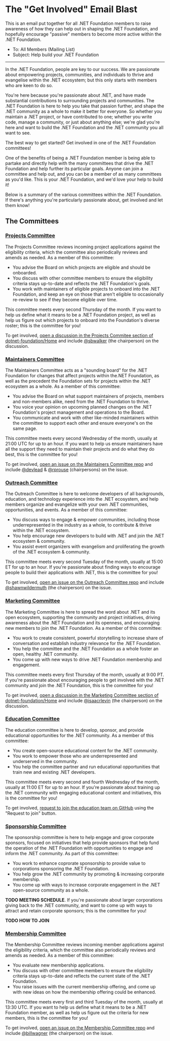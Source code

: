 # The "Get Involved" Email Blast

This is an email put together for all .NET Foundation members to raise awareness of how they can help out in shaping the .NET Foundation, and hopefully encourage "passive" members to become more active within the .NET Foundation.

- To: All Members (Mailing List)
- Subject: Help build your .NET Foundation

---

In the .NET Foundation, people are key to our success. We are passionate about empowering projects, communities, and individuals to thrive and evangelise within the .NET ecosystem; but this only starts with members who are keen to do so.

You're here because you're passionate about .NET, and have made substantial contributions to surrounding projects and communities. The .NET Foundation is here to help you take that passion further, and shape the .NET community as a whole to make it better for everyone. So whether you maintain a .NET project, or have contributed to one; whether you write code, manage a community, or just about anything else; we're glad you're here and want to build the .NET Foundation and the .NET community you all want to see.

The best way to get started? Get involved in one of the .NET Foundation committees!

One of the benefits of being a .NET Foundation member is being able to partake and directly help with the many committees that drive the .NET Foundation and help further its particular goals. Anyone can join a committee and help out, and you can be a member of as many committees as you'd like. This is your .NET Foundation, and we'd love your help to build it!

Below is a summary of the various committees within the .NET Foundation. If there's anything you're particularly passionate about, get involved and let them know!

## The Committees

### [Projects Committee](https://github.com/dotnet-foundation/projects)

The Projects Committee reviews incoming project applications against the eligibility criteria, which the committee also periodically reviews and amends as needed. As a member of this committee:
- You advise the Board on which projects are eligible and should be onboarded.
- You discuss with other committee members to ensure the eligibility criteria stays up-to-date and reflects the .NET Foundation's goals.
- You work with maintainers of eligible projects to onboard into the .NET Foundation, and keep an eye on those that aren't eligible to occasionally re-review to see if they become eligible over time.

This committee meets every second Thursday of the month. If you want to help us define what it means to be a .NET Foundation project, as well as help us figure out which projects to onboard into the Foundation's diverse roster; this is the committee for you!

To get involved, [open a discussion in the Projects Commitee section of dotnet-foundation/Home](https://github.com/dotnet-foundation/Home/discussions/categories/projects-committee) and include [@sbwalker](https://github.com/sbwalker) (the chairperson) on the discussion.

### [Maintainers Committee](https://github.com/dotnet-foundation/wg-maintainers)

The Maintainers Committee acts as a "sounding board" for the .NET Foundation for changes that affect projects within the.NET Foundation, as well as the precedent the Foundation sets for projects within the .NET ecosystem as a whole. As a member of this committee:
- You advise the Board on what support maintainers of projects, members and non-members alike, need from the .NET Foundation to thrive.
- You voice your opinion on upcoming planned changes on the .NET Foundation's project management and operations to the Board.
- You communicate and work with other like-minded maintainers within the committee to support each other and ensure everyone's on the same page.

This committee meets every second Wednesday of the month, usually at 21:00 UTC for up to an hour. If you want to help us ensure maintainers have all the support they need to maintain their projects and do what they do best, this is the committee for you!

To get involved, [open an issue on the Maintainers Committee repo](https://github.com/dotnet-foundation/wg-maintainers/issues/new?assignees=rprouse%2Cdevlead&labels=membership&template=membership.md) and include [@devlead](https://github.com/devlead) & [@rprouse](https://github.com/rprouse) (chairpersons) on the issue.

### [Outreach Committee](https://github.com/dotnet-foundation/wg-outreach)

The Outreach Committee is here to welcome developers of all backgrounds, education, and technology experience into the .NET ecosystem, and help members organize and evangelize with your own .NET communities, opportunities, and events. As a member of this committee:
- You discuss ways to engage & empower communities, including those underrepresented in the industry as a whole, to contribute & thrive within the .NET ecosystem.
- You help encourage new developers to build with .NET and join the .NET ecosystem & community.
- You assist event organizers with evangelism and proliferating the growth of the .NET ecosystem & community.

This committee meets every second Tuesday of the month, usually at 15:00 ET for up to an hour. If you're passionate about finding ways to encourage people to build their applications with .NET, this is the committee for you!

To get involved, [open an issue on the Outreach Committee repo](https://github.com/dotnet-foundation/wg-outreach/issues/new?assignees=shawnwildermuth) and include [@shawnwildermuth](https://github.com/shawnwildermuth) (the chairperson) on the issue.

### [Marketing Committee](https://github.com/dotnet-foundation/wg-marketing)

The Marketing Committee is here to spread the word about .NET and its open ecosystem, supporting the community and project initiatives, driving awareness about the .NET Foundation and its openness, and encouraging new members to join the .NET Foundation. As a member of this committee:
- You work to create consistent, powerful storytelling to increase share of conversation and establish industry relevance for the .NET Foundation.
- You help the committee and the .NET Foundation as a whole foster an open, healthy .NET community.
- You come up with new ways to drive .NET Foundation membership and engagement.

This committee meets every first Thursday of the month, usually at 9:00 PT. If you're passionate about encouraging people to get involved with the .NET community and join the .NET Foundation, this is the committee for you!

To get involved, [open a discussion in the Marketing Committee section of dotnet-foundation/Home](https://github.com/dotnet-foundation/Home/discussions/categories/marketing-committee) and include [@isaacrlevin](https://github.com/isaacrlevin) (the chairperson) on the discussion.

### [Education Committee](https://github.com/dotnet-foundation/wg-education)

The education committee is here to develop, sponsor, and provide educational opportunities for the .NET community. As a member of this committee:
- You create open-source educational content for the .NET community.
- You work to empower those who are underrepresented and underserved in the community.
- You help the committee partner and run educational opportunities that train new and existing .NET developers.

This committee meets every second and fourth Wednesday of the month, usually at 11:00 ET for up to an hour. If you're passionate about training up the .NET community with engaging educational content and initiatives, this is the committee for you!

To get involved, [request to join the education team on GitHub](https://github.com/orgs/dotnet-foundation/teams/education/members) using the "Request to join" button. 

### [Sponsorship Committee](https://github.com/dotnet-foundation/wg-corporate-relations)

The sponsorship committee is here to help engage and grow corporate sponsors, focused on initiatives that help provide sponsors that help fund the operation of the .NET Foundation with opportunities to engage and inform the .NET community. As part of this committee:
- You work to enhance coprorate sponsorship to provide value to corporations sponsoring the .NET Foundation.
- You help grow the .NET community by promoting & increasing corporate membership.
- You come up with ways to increase corporate engagement in the .NET open-source community as a whole.

**TODO MEETING SCHEDULE**. If you're passionate about larger corporations giving back to the .NET community, and want to come up with ways to attract and retain corporate sponsors; this is the committee for you!

**TODO HOW TO JOIN**

### [Membership Committee](https://github.com/dotnet-foundation/wg-membership)

The Membership Committee reviews incoming member applications against the eligibility criteria, which the committee also periodically reviews and amends as needed. As a member of this committee:
- You evaluate new membership applications.
- You discuss with other committee members to ensure the eligibility criteria stays up-to-date and reflects the current state of the .NET Foundation.
- You raise issues with the current membership offering, and come up with new ideas on how the membership offering could be enhanced.

This committee meets every first and third Tuesday of the month, usually at 13:30 UTC. If you want to help us define what it means to be a .NET Foundation member, as well as help us figure out the criteria for new members, this is the committee for you!

To get involved, [open an issue on the Membership Committee repo](https://github.com/dotnet-foundation/wg-membership/issues/new?assignees=billwagner&labels=membership&template=membership_request) and include [@billwagner](https://github.com/billwagner) (the chairperson) on the issue.
